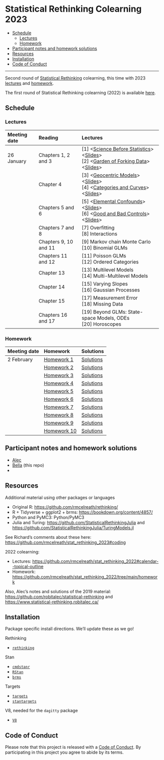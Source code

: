 Statistical Rethinking Colearning 2023
================

- <a href="#schedule" id="toc-schedule">Schedule</a>
  - <a href="#lectures" id="toc-lectures">Lectures</a>
  - <a href="#homework" id="toc-homework">Homework</a>
- <a href="#participant-notes-and-homework-solutions"
  id="toc-participant-notes-and-homework-solutions">Participant notes and
  homework solutions</a>
- <a href="#resources" id="toc-resources">Resources</a>
- <a href="#installation" id="toc-installation">Installation</a>
- <a href="#code-of-conduct" id="toc-code-of-conduct">Code of Conduct</a>

<!-- README.md is generated from README.Rmd. Please edit that file -->

------------------------------------------------------------------------

Second round of [Statistical
Rethinking](https://xcelab.net/rm/statistical-rethinking/) colearning,
this time with 2023
[lectures](https://www.youtube.com/playlist?list=PLDcUM9US4XdPz-KxHM4XHt7uUVGWWVSus)
and
[homework](https://github.com/rmcelreath/stat_rethinking_2023/tree/main/homework).

The first round of Statistical Rethinking colearning (2022) is available
[here](https://github.com/robitalec/statistical-rethinking-colearning-2022).

## Schedule

### Lectures

| Meeting date | Reading               | Lectures                                                                                                                                                                                                                                                                                                                                                                                                                                                |
|:-------------|:----------------------|:--------------------------------------------------------------------------------------------------------------------------------------------------------------------------------------------------------------------------------------------------------------------------------------------------------------------------------------------------------------------------------------------------------------------------------------------------------|
| 26 January   | Chapters 1, 2 and 3   | \[1\] \<[Science Before Statistics](https://www.youtube.com/watch?v=FdnMWdICdRs&list=PLDcUM9US4XdPz-KxHM4XHt7uUVGWWVSus&index=1)\> \<[Slides](https://speakerdeck.com/rmcelreath/statistical-rethinking-2023-lecture-01)\> <br> \[2\] \<[Garden of Forking Data](https://www.youtube.com/watch?v=R1vcdhPBlXA&list=PLDcUM9US4XdPz-KxHM4XHt7uUVGWWVSus&index=2)\> \<[Slides](https://speakerdeck.com/rmcelreath/statistical-rethinking-2023-lecture-02)\> |
|              | Chapter 4             | \[3\] \<[Geocentric Models](https://www.youtube.com/watch?v=tNOu-SEacNU&list=PLDcUM9US4XdPz-KxHM4XHt7uUVGWWVSus&index=3)\> \<[Slides](https://speakerdeck.com/rmcelreath/statistical-rethinking-2023-lecture-03)\> <br> \[4\] \<[Categories and Curves](https://www.youtube.com/watch?v=F0N4b7K_iYQ&list=PLDcUM9US4XdPz-KxHM4XHt7uUVGWWVSus&index=4)\> \<[Slides](https://speakerdeck.com/rmcelreath/statistical-rethinking-2023-lecture-04)\>          |
|              | Chapters 5 and 6      | \[5\] \<[Elemental Confounds](https://www.youtube.com/watch?v=mBEA7PKDmiY&list=PLDcUM9US4XdPz-KxHM4XHt7uUVGWWVSus&index=5)\> \<[Slides](https://speakerdeck.com/rmcelreath/statistical-rethinking-2023-lecture-05)\> <br> \[6\] \<[Good and Bad Controls](https://www.youtube.com/watch?v=uanZZLlzKHw&list=PLDcUM9US4XdPz-KxHM4XHt7uUVGWWVSus&index=6)\> \<[Slides](https://speakerdeck.com/rmcelreath/statistical-rethinking-2023-lecture-06)\>        |
|              | Chapters 7 and 8      | \[7\] Overfitting <br> \[8\] Interactions                                                                                                                                                                                                                                                                                                                                                                                                               |
|              | Chapters 9, 10 and 11 | \[9\] Markov chain Monte Carlo <br> \[10\] Binomial GLMs                                                                                                                                                                                                                                                                                                                                                                                                |
|              | Chapters 11 and 12    | \[11\] Poisson GLMs <br> \[12\] Ordered Categories                                                                                                                                                                                                                                                                                                                                                                                                      |
|              | Chapter 13            | \[13\] Multilevel Models <br> \[14\] Multi-Multilevel Models                                                                                                                                                                                                                                                                                                                                                                                            |
|              | Chapter 14            | \[15\] Varying Slopes <br> \[16\] Gaussian Processes                                                                                                                                                                                                                                                                                                                                                                                                    |
|              | Chapter 15            | \[17\] Measurement Error <br> \[18\] Missing Data                                                                                                                                                                                                                                                                                                                                                                                                       |
|              | Chapters 16 and 17    | \[19\] Beyond GLMs: State-space Models, ODEs <br> \[20\] Horoscopes                                                                                                                                                                                                                                                                                                                                                                                     |

### Homework

| Meeting date | Homework                                                                                        | Solutions                                                                                               |
|:-------------|:------------------------------------------------------------------------------------------------|:--------------------------------------------------------------------------------------------------------|
| 2 February   | [Homework 1](https://github.com/rmcelreath/stat_rethinking_2023/blob/main/homework/week01.pdf)  | [Solutions](https://github.com/rmcelreath/stat_rethinking_2023/blob/main/homework/week01-solutions.pdf) |
|              | [Homework 2](https://github.com/rmcelreath/stat_rethinking_2023/blob/main/homework/week02.pdf)  | [Solutions](https://github.com/rmcelreath/stat_rethinking_2023/blob/main/homework/week02-solutions.pdf) |
|              | [Homework 3](https://github.com/rmcelreath/stat_rethinking_2023/blob/main/homework/week03.pdf)  | [Solutions](https://github.com/rmcelreath/stat_rethinking_2023/blob/main/homework/week03-solutions.pdf) |
|              | [Homework 4](https://github.com/rmcelreath/stat_rethinking_2023/blob/main/homework/week04.pdf)  | [Solutions](https://github.com/rmcelreath/stat_rethinking_2023/blob/main/homework/week04-solutions.pdf) |
|              | [Homework 5](https://github.com/rmcelreath/stat_rethinking_2023/blob/main/homework/week05.pdf)  | [Solutions](https://github.com/rmcelreath/stat_rethinking_2023/blob/main/homework/week05-solutions.pdf) |
|              | [Homework 6](https://github.com/rmcelreath/stat_rethinking_2023/blob/main/homework/week06.pdf)  | [Solutions](https://github.com/rmcelreath/stat_rethinking_2023/blob/main/homework/week06-solutions.pdf) |
|              | [Homework 7](https://github.com/rmcelreath/stat_rethinking_2023/blob/main/homework/week07.pdf)  | [Solutions](https://github.com/rmcelreath/stat_rethinking_2023/blob/main/homework/week07-solutions.pdf) |
|              | [Homework 8](https://github.com/rmcelreath/stat_rethinking_2023/blob/main/homework/week08.pdf)  | [Solutions](https://github.com/rmcelreath/stat_rethinking_2023/blob/main/homework/week08-solutions.pdf) |
|              | [Homework 9](https://github.com/rmcelreath/stat_rethinking_2023/blob/main/homework/week09.pdf)  | [Solutions](https://github.com/rmcelreath/stat_rethinking_2023/blob/main/homework/week09-solutions.pdf) |
|              | [Homework 10](https://github.com/rmcelreath/stat_rethinking_2023/blob/main/homework/week10.pdf) | [Solutions](https://github.com/rmcelreath/stat_rethinking_2023/blob/main/homework/week10-solutions.pdf) |

## Participant notes and homework solutions

- [Alec](https://github.com/robitalec/statistical-rethinking-colearning-2023)
- [Bella](https://github.com/icrichmond/statistical-rethinking-colearning) (this repo)
- 

## Resources

Additional material using other packages or languages

- Original R: <https://github.com/rmcelreath/rethinking/>
- R + Tidyverse + ggplot2 + brms: <https://bookdown.org/content/4857/>
- Python and PyMC3: Python/PyMC3
- Julia and Turing: <https://github.com/StatisticalRethinkingJulia> and
  <https://github.com/StatisticalRethinkingJulia/TuringModels.jl>

See Richard’s comments about these here:
<https://github.com/rmcelreath/stat_rethinking_2023#coding>

2022 colearning:

- Lectures:
  <https://github.com/rmcelreath/stat_rethinking_2022#calendar--topical-outline>
- Homework:
  <https://github.com/rmcelreath/stat_rethinking_2022/tree/main/homework>

Also, Alec’s notes and solutions of the 2019 material:
<https://github.com/robitalec/statistical-rethinking> and
<https://www.statistical-rethinking.robitalec.ca/>

## Installation

Package specific install directions. We’ll update these as we go!

Rethinking

- [`rethinking`](https://github.com/rmcelreath/rethinking#installation)

Stan

- [`cmdstanr`](https://mc-stan.org/cmdstanr/articles/cmdstanr.html)
- [`RStan`](https://github.com/stan-dev/rstan/wiki/RStan-Getting-Started)
- [`brms`](r/brms/#how-do-i-install-brms)

Targets

- [`targets`](https://github.com/ropensci/targets/#installation)
- [`stantargets`](https://github.com/ropensci/stantargets/#installation)

V8, needed for the `dagitty` package

- [`V8`](https://github.com/jeroen/v8#installation)

## Code of Conduct

Please note that this project is released with a [Code of
Conduct](CODE_OF_CONDUCT.md). By participating in this project you agree
to abide by its terms.
